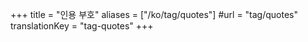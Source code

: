 +++
title = "인용 부호"
aliases = ["/ko/tag/quotes"]
#url = "tag/quotes"
translationKey = "tag-quotes"
+++
